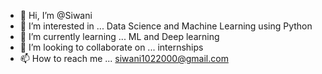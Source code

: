 - 👋 Hi, I’m @Siwani
- 👀 I’m interested in ... Data Science and Machine Learning using Python
- 🌱 I’m currently learning ... ML and Deep learning
- 💞️ I’m looking to collaborate on ... internships
- 📫 How to reach me ... siwani1022000@gmail.com

<!---
Siwani102/Siwani102 is a ✨ special ✨ repository because its `README.md` (this file) appears on your GitHub profile.
You can click the Preview link to take a look at your changes.
--->
